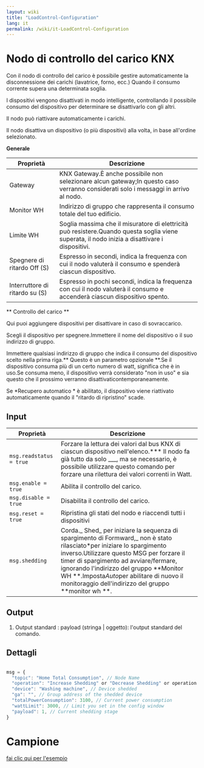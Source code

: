 ```yaml
---
layout: wiki
title: "LoadControl-Configuration"
lang: it
permalink: /wiki/it-LoadControl-Configuration
---
```

# Nodo di controllo del carico KNX

 Con il nodo di controllo del carico è possibile gestire automaticamente la disconnessione dei carichi (lavatrice, forno, ecc.) Quando il consumo corrente supera una determinata soglia.

I dispositivi vengono disattivati ​​in modo intelligente, controllando il possibile consumo del dispositivo per determinare se disattivarlo con gli altri.

Il nodo può riattivare automaticamente i carichi.

Il nodo disattiva un dispositivo (o più dispositivi) alla volta, in base all'ordine selezionato. 

**Generale**

| Proprietà | Descrizione |
|-|-|
|Gateway |KNX Gateway.È anche possibile non selezionare alcun gateway;In questo caso verranno considerati solo i messaggi in arrivo al nodo.|
|Monitor WH |Indirizzo di gruppo che rappresenta il consumo totale del tuo edificio.|
|Limite WH |Soglia massima che il misuratore di elettricità può resistere.Quando questa soglia viene superata, il nodo inizia a disattivare i dispositivi.|
|Spegnere di ritardo Off (S) |Espresso in secondi, indica la frequenza con cui il nodo valuterà il consumo e spenderà ciascun dispositivo.|
|Interruttore di ritardo su (S) |Espresso in pochi secondi, indica la frequenza con cui il nodo valuterà il consumo e accenderà ciascun dispositivo spento.|

\*\* Controllo del carico \*\*

Qui puoi aggiungere dispositivi per disattivare in caso di sovraccarico.

Scegli il dispositivo per spegnere.Immettere il nome del dispositivo o il suo indirizzo di gruppo.

Immettere qualsiasi indirizzo di gruppo che indica il consumo del dispositivo scelto nella prima riga.\*\* Questo è un parametro opzionale \*\*.Se il dispositivo consuma più di un certo numero di watt, significa che è in uso.Se consuma meno, il dispositivo verrà considerato "non in uso" e sia questo che il prossimo verranno disattivati ​​contemporaneamente. 

Se \*Recupero automatico \* è abilitato, il dispositivo viene riattivato automaticamente quando il "ritardo di ripristino" scade.

## Input

| Proprietà | Descrizione |
|-|-|
|`msg.readstatus = true` |Forzare la lettura dei valori dal bus KNX di ciascun dispositivo nell'elenco.\*\*\* Il nodo fa già tutto da solo ___, ma se necessario, è possibile utilizzare questo comando per forzare una rilettura dei valori correnti in Watt. |
|`msg.enable = true` |Abilita il controllo del carico. |
|`msg.disable = true` |Disabilita il controllo del carico. |
|`msg.reset = true` |Ripristina gli stati del nodo e riaccendi tutti i dispositivi |
|`msg.shedding` |Corda._ Shed_ per iniziare la sequenza di spargimento di Formward,_ non è stato rilasciato\*per iniziare lo spargimento inverso.Utilizzare questo MSG per forzare il timer di spargimento ad avviare/fermare, ignorando l'indirizzo del gruppo \*\*Monitor WH \*\*.Impost&#x61;_&#x41;ut&#x6F;_&#x70;er abilitare di nuovo il monitoraggio dell'indirizzo del gruppo \*\*monitor wh \*\*.|

## Output

1. Output standard
   : payload (stringa | oggetto): l'output standard del comando.

## Dettagli

```javascript

msg = {
  "topic": "Home Total Consumption", // Node Name
  "operation": "Increase Shedding" or "Decrease Shedding" or operation reflecting the input message (disable, enable, reset), // Operation
  "device": "Washing machine", // Device shedded
  "ga": "", // Group address of the shedded device
  "totalPowerConsumption": 3100, // Current power consumption
  "wattLimit": 3000, // Limit you set in the config window
  "payload": 1, // Current shedding stage
}

```

# Campione

<a href = "https://supergiovane.github.io/node-red-contrib-knx-ultimate/wiki/SampleLoadControl"> fai clic qui per l'esempio </a>
